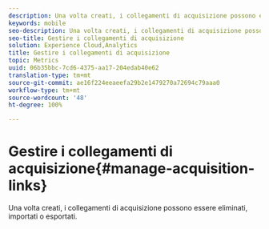```yaml
---
description: Una volta creati, i collegamenti di acquisizione possono essere eliminati, importati o esportati.
keywords: mobile
seo-description: Una volta creati, i collegamenti di acquisizione possono essere eliminati, importati o esportati.
seo-title: Gestire i collegamenti di acquisizione
solution: Experience Cloud,Analytics
title: Gestire i collegamenti di acquisizione
topic: Metrics
uuid: 06b35bbc-7cd6-4375-aa17-204edab40e62
translation-type: tm+mt
source-git-commit: ae16f224eeaeefa29b2e1479270a72694c79aaa0
workflow-type: tm+mt
source-wordcount: '48'
ht-degree: 100%

---
```



# Gestire i collegamenti di acquisizione{#manage-acquisition-links}

Una volta creati, i collegamenti di acquisizione possono essere eliminati, importati o esportati.